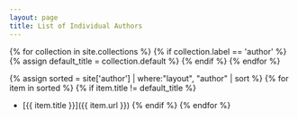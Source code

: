 ```yaml
---
layout: page
title: List of Individual Authors
---
```

{% for collection in site.collections %}
  {% if collection.label == 'author' %}
    {% assign default_title = collection.default %}
  {% endif %}
{% endfor %}

{% assign sorted = site['author'] | where:"layout", "author" | sort  %}
{% for item in sorted %}
  {% if item.title != default_title %}
* [{{ item.title }}]({{ item.url }})
  {% endif %}
{% endfor %}
